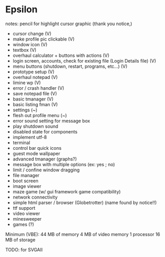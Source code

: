 # Epsilon

notes:
pencil for highlight cursor graphic (thank you notice,)

- cursor change (V)
- make profile pic clickable (V)
- window icon (V)
- textbox (V)
- overhaul calculator + buttons with actions (V)
- login screen, accounts, check for existing file (Login Details file) (V)
- menu buttons (shutdown, restart, programs, etc...) (V)
- prototype setup (V)
- overhaul notepad (V)
- limine wp (V)
- error / crash handler (V)
- save notepad file (V)
- basic tmanager (V)
- basic listing fman (V)
- settings (~)
- flesh out profile menu (~)
- error sound setting for message box
- play shutdown sound
- disabled state for components
- implement utf-8
- terminal
- control bar quick icons
- guest mode wallpaper
- advanced tmanager (graphs?)
- message box with multiple options (ex: yes ; no)
- limit / confine window dragging
- file manager
- boot screen
- image viewer
- maze game (w/ gui framework game compatibility)
- network connectivity
- simple html parser / browser (Globetrotter) (name found by notice!!)
- ttf support
- video viewer
- minesweeper
- games (?)

Minimum (VBE):
44 MB of memory
4 MB of video memory
1 processor
16 MB of storage

TODO: for SVGAII